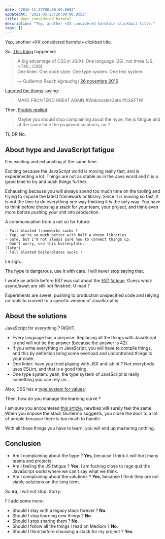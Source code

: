 ```yaml
---
date: "2016-11-27T00:00:00.000Z"
updatedAt: "2021-05-23T20:09:00.955Z"
title: Hype considered harmful
description: "Yep, another «XX considered harmful» clickbait title."
tags: []
---
```


Yep, another «XX considered harmful» clickbait title.

So. [This thing](https://twitter.com/rauchg/status/802328362341384192) happened:

<blockquote class="twitter-tweet" data-lang="fr"><p lang="en" dir="ltr">A big advantage of CSS in JS(X): One language (JS), not three (JS, HTML, CSS).<br>One linter. One code style. One type system. One test system.</p>&mdash; Guillermo Rauch (@rauchg) <a href="https://twitter.com/rauchg/status/802328362341384192">26 novembre 2016</a></blockquote>

[I quoted the things](https://twitter.com/SiegfriedEhret/status/802462317539573761) saying:

> MAKE FRONTEND GREAT AGAIN #WebmasterGate #CSSFTW

Then, [Freddy replied](https://twitter.com/HarrisFreddy/status/802477542087258112):

> Maybe you should stop complaining about the hype, the js fatigue and at the same time the proposed solutions, no ?

TL;DR No.

## About hype and JavaScript fatigue

It is exciting and exhausting at the same time.

Exciting because the JavaScript world is moving really fast, and is experimenting a lot.
Things are not as stable as in the Java world and it is a good time to try and push things further.

Exhausting because you will always spend too much time on the tooling and trying to impose the latest framework or library.
Since it is moving so fast, it is not the time to do everything one way thinking it is the only way.
You have to think before choosing a stack for your team, your project, and think even more before pushing your shit into production.

A communication from a not so far future:

```
- Full bloated frameworks sucks !
- Yep, we're so much better with half a dozen libraries
- Sure, but I'm not always sure how to connect things up.
- Don't worry, use this boilerplate.
(later)
- Full bloated boilerplates sucks !
```

Le sigh...

The hype is dangerous, use it with care. I will never stop saying that.

I wrote an article before ES7 was out about the [ES7 fatigue](https://ehret.me/es7-fatigue.html). Guess what: async/await are still not finished. U mad ?

Experiments are sweet, pushing to production unspecified code and relying on tools to convert to a specific version of JavaScript is.

## About the solutions

JavaScript for everything ? RIGHT.

- Every language has a purpose. Replacing all the things with JavaScript is and will not be the answer (because the answer is 42).
- If you write everything in JavaScript, you will have to compile things, and this by definition bring some overload and uncontrolled things to your code.
- One linter: have you tried playing with JSX and jshint ? Not everybody uses ESLint, and that is a good thing.
- One type system: yeah, the type system of JavaScript is really something you can rely on...

Also, CSS has a [type system for values](https://www.w3.org/TR/CSS22/syndata.html#values):

Then, how do you manage the learning curve ?

I am sure you encountered [this article](https://hackernoon.com/how-it-feels-to-learn-javascript-in-2016-d3a717dd577f), newbies will surely feel the same.
When you impose the stack Guillermo suggests, you close the door to a lot of people because there is too much to handle.

With all these things you have to learn, you will end up mastering nothing.

## Conclusion

- Am I complaining about the hype ? **Yes**, because I think it will hurt many teams and projects.
- Am I feeling the JS fatigue ? **Yes**, I am fucking close to rage quit the JavaScript world where we can't say what we think.
- Am I complaining about the solutions ? **Yes**, because I think they are not viable solutions on the long term.

So **no**, I will not stop. Sorry.

I'll add some more:

- Should I stay with a legacy stack forever ? **No**.
- Should I stop learning new things ? **No**.
- Should I stop sharing them ? **No**.
- Should I follow all the things I read on Medium ? **No**.
- Should I think before choosing a stack for my project ? **Yes**.
